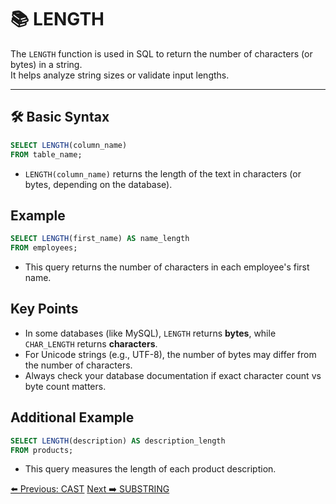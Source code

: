 <!-- markdownlint-disable MD033 -->
<!-- markdownlint-disable MD004 -->

# 📚 LENGTH

The `LENGTH` function is used in SQL to return the number of characters (or bytes) in a string.  
It helps analyze string sizes or validate input lengths.

---

## 🛠️ Basic Syntax

```sql
SELECT LENGTH(column_name)
FROM table_name;
```

- `LENGTH(column_name)` returns the length of the text in characters (or bytes, depending on the database).

## Example

```sql
SELECT LENGTH(first_name) AS name_length
FROM employees;
```

- This query returns the number of characters in each employee's first name.

## Key Points

- In some databases (like MySQL), `LENGTH` returns **bytes**, while `CHAR_LENGTH` returns **characters**.
- For Unicode strings (e.g., UTF-8), the number of bytes may differ from the number of characters.
- Always check your database documentation if exact character count vs byte count matters.

## Additional Example

```sql
SELECT LENGTH(description) AS description_length
FROM products;
```

- This query measures the length of each product description.

[⬅️ Previous: CAST](cast.md)   [Next ➡️ SUBSTRING](substring.md)
